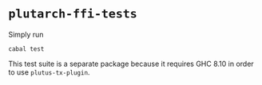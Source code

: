 # `plutarch-ffi-tests`

Simply run

```
cabal test
```

This test suite is a separate package because it requires GHC 8.10 in order to use `plutus-tx-plugin`.
